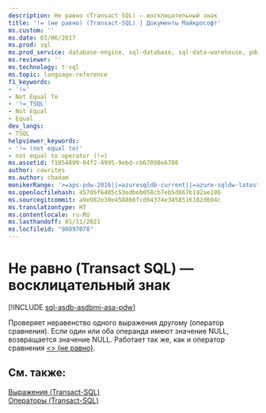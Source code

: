 ```yaml
---
description: Не равно (Transact SQL) — восклицательный знак
title: '!= (не равно) (Transact-SQL) | Документы Майкрософт'
ms.custom: ''
ms.date: 03/06/2017
ms.prod: sql
ms.prod_service: database-engine, sql-database, sql-data-warehouse, pdw
ms.reviewer: ''
ms.technology: t-sql
ms.topic: language-reference
f1_keywords:
- '!='
- Not Equal To
- '!=_TSQL'
- Not Equal
- Equal
dev_langs:
- TSQL
helpviewer_keywords:
- '!= (not equal to)'
- not equal to operator (!=)
ms.assetid: f1054809-04f2-4995-9ebd-cb67098e6708
author: cawrites
ms.author: chadam
monikerRange: '>=aps-pdw-2016||=azuresqldb-current||=azure-sqldw-latest||>=sql-server-2016||>=sql-server-linux-2017||=azuresqldb-mi-current'
ms.openlocfilehash: 45705f6405c53edbeb058cb7eb5d667b192ae186
ms.sourcegitcommit: a9e982e30e458866fcd64374e3458516182d604c
ms.translationtype: HT
ms.contentlocale: ru-RU
ms.lasthandoff: 01/11/2021
ms.locfileid: "98097078"
---
```

# <a name="not-equal-to-transact-sql---exclamation"></a>Не равно (Transact SQL) — восклицательный знак
[!INCLUDE [sql-asdb-asdbmi-asa-pdw](../../includes/applies-to-version/sql-asdb-asdbmi-asa-pdw.md)]

  Проверяет неравенство одного выражения другому (оператор сравнения). Если один или оба операнда имеют значение NULL, возвращается значение NULL. Работает так же, как и оператор сравнения [<> (не равно)](../../t-sql/language-elements/not-equal-to-transact-sql-traditional.md).  
  
## <a name="see-also"></a>См. также:  
 [Выражения (Transact-SQL)](../../t-sql/language-elements/expressions-transact-sql.md)   
 [Операторы (Transact-SQL)](../../t-sql/language-elements/operators-transact-sql.md)  
  
  

